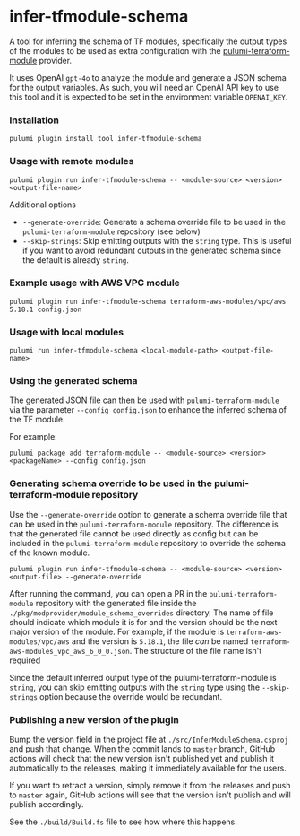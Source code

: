 # infer-tfmodule-schema

A tool for inferring the schema of TF modules, specifically the output types of the modules to be used as extra configuration with the [pulumi-terraform-module](https://github.com/pulumi/pulumi-terraform-module) provider. 

It uses OpenAI `gpt-4o` to analyze the module and generate a JSON schema for the output variables. As such, you will need an OpenAI API key to use this tool and it is expected to be set in the environment variable `OPENAI_KEY`.

### Installation

```
pulumi plugin install tool infer-tfmodule-schema
```


### Usage with remote modules

```
pulumi plugin run infer-tfmodule-schema -- <module-source> <version> <output-file-name>
```

Additional options
 - `--generate-override`: Generate a schema override file to be used in the `pulumi-terraform-module` repository (see below)
 - `--skip-strings`: Skip emitting outputs with the `string` type. This is useful if you want to avoid redundant outputs in the generated schema since the default is already `string`.

### Example usage with AWS VPC module

```
pulumi plugin run infer-tfmodule-schema terraform-aws-modules/vpc/aws 5.18.1 config.json
```

### Usage with local modules

```
pulumi run infer-tfmodule-schema <local-module-path> <output-file-name>
```

### Using the generated schema

The generated JSON file can then be used with `pulumi-terraform-module` via the parameter `--config config.json` to enhance the inferred schema of the TF module. 

For example:

```
pulumi package add terraform-module -- <module-source> <version> <packageName> --config config.json
```

### Generating schema override to be used in the pulumi-terraform-module repository

Use the `--generate-override` option to generate a schema override file that can be used in the `pulumi-terraform-module` repository. The difference is that the generated file cannot be used directly as config but can be included in the `pulumi-terraform-module` repository to override the schema of the known module. 
```
pulumi plugin run infer-tfmodule-schema -- <module-source> <version> <output-file> --generate-override
```
After running the command, you can open a PR in the `pulumi-terraform-module` repository with the generated file inside the `./pkg/modprovider/module_schema_overrides` directory. The name of file should indicate which module it is for and the version should be the next major version of the module. For example, if the module is `terraform-aws-modules/vpc/aws` and the version is `5.18.1`, the file _can_ be named `terraform-aws-modules_vpc_aws_6_0_0.json`. The structure of the file name isn't required

Since the default inferred output type of the pulumi-terraform-module is `string`, you can skip emitting outputs with the `string` type using the `--skip-strings` option because the override would be redundant.

### Publishing a new version of the plugin

Bump the version field in the project file at `./src/InferModuleSchema.csproj` and push that change. When the commit lands to `master` branch, GitHub actions will check that the new version isn't published yet and publish it automatically to the releases, making it immediately available for the users.

If you want to retract a version, simply remove it from the releases and push to `master` again, GitHub actions will see that the version isn't publish and will publish accordingly. 

See the `./build/Build.fs` file to see how where this happens.